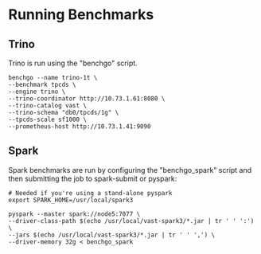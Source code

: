 Running Benchmarks
==================

Trino
-----

Trino is run using the "benchgo" script. 

    benchgo --name trino-1t \
    --benchmark tpcds \
    --engine trino \
    --trino-coordinator http://10.73.1.61:8080 \
    --trino-catalog vast \
    --trino-schema "db0/tpcds/1g" \
    --tpcds-scale sf1000 \
    --prometheus-host http://10.73.1.41:9090

Spark
-----

Spark benchmarks are run by configuring the "benchgo_spark" script and then submitting the job to spark-submit or pyspark:

    # Needed if you're using a stand-alone pyspark
    export SPARK_HOME=/usr/local/spark3

    pyspark --master spark://node5:7077 \
    --driver-class-path $(echo /usr/local/vast-spark3/*.jar | tr ' ' ':') \
    --jars $(echo /usr/local/vast-spark3/*.jar | tr ' ' ',') \
    --driver-memory 32g < benchgo_spark

